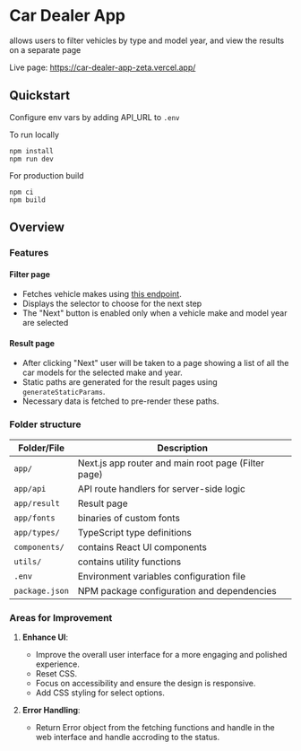 # Car Dealer App

allows users to filter vehicles by type and model year, and view the results on a separate page

Live page: https://car-dealer-app-zeta.vercel.app/

## Quickstart

Configure env vars by adding API_URL to `.env`

To run locally

```shell
npm install
npm run dev
```

For production build

```shell
npm ci
npm build
```

## Overview

### Features

#### Filter page

- Fetches vehicle makes using
  [this endpoint](https://vpic.nhtsa.dot.gov/api/vehicles/GetMakesForVehicleType/car?format=json).
- Displays the selector to choose for the next step
- The "Next" button is enabled only when a vehicle make and model year are selected

#### Result page

- After clicking "Next" user will be taken to a page showing a list of all the car models for the selected make and year.
- Static paths are generated for the result pages using `generateStaticParams`.
- Necessary data is fetched to pre-render these paths.


### Folder structure

| Folder/File    | Description                                         |
| -------------- | --------------------------------------------------- |
| `app/`         | Next.js app router and main root page (Filter page) |
| `app/api`      | API route handlers for server-side logic            |
| `app/result`   | Result page                                         |
| `app/fonts`    | binaries of custom fonts                            |
| `app/types/`   | TypeScript type definitions                         |
| `components/`  | contains React UI components                        |
| `utils/`       | contains utility functions                        |
| `.env`         | Environment variables configuration file            |
| `package.json` | NPM package configuration and dependencies          |

### Areas for Improvement

1. **Enhance UI**:
   - Improve the overall user interface for a more engaging and polished experience.
   - Reset CSS.
   - Focus on accessibility and ensure the design is responsive.
   - Add CSS styling for select options.

2. **Error Handling**:
   - Return Error object from the fetching functions and handle in the web interface and handle accroding to the status.